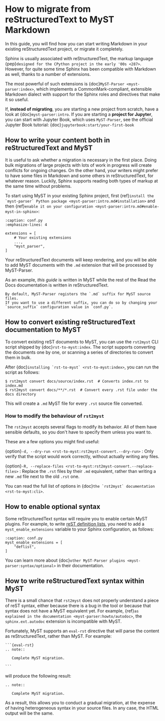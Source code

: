 # How to migrate from reStructuredText to MyST Markdown

In this guide, you will find
how you can start writing Markdown in your existing reStructuredText project,
or migrate it completely.

Sphinx is usually associated with reStructuredText, the markup language
{pep}`designed for the CPython project in the early '00s <287>`.
However, for quite some time Sphinx has been compatible with Markdown as well,
thanks to a number of extensions.

The most powerful of such extensions is {doc}`MyST-Parser <myst-parser:index>`,
which implements a CommonMark-compliant, extensible Markdown dialect
with support for the Sphinx roles and directives that make it so useful.

If, **instead of migrating**, you are starting a new project from scratch,
have a look at {doc}`myst-parser:intro`.
If you are starting a **project for Jupyter**, you can start with Jupyter Book, which uses ``MyST-Parser``, see the official Jupyter Book tutorial: {doc}`jupyterbook:start/your-first-book`

## How to write  your content both in reStructuredText and MyST

It is useful to ask whether a migration is necessary in the first place.
Doing bulk migrations of large projects with lots of work in progress
will create conflicts for ongoing changes.
On the other hand, your writers might prefer to have some files in Markdown
and some others in reStructuredText, for whatever reason.
Luckily, Sphinx supports reading both types of markup at the same time without problems.

To start using MyST in your existing Sphinx project,
first {ref}``install the `myst-parser` Python package <myst-parser:intro.md#installation>``
and then {ref}`enable it on your configuration <myst-parser:intro.md#enable-myst-in-sphinx>`:

```{code-block} py
:caption: conf.py
:emphasize-lines: 4

extensions = [
    # Your existing extensions
    ...,
    "myst_parser",
]
```

Your reStructuredText documents will keep rendering,
and you will be able to add MyST documents with the `.md` extension
that will be processed by MyST-Parser.

As an example, _this guide_ is written in MyST
while the rest of the Read the Docs documentation is written in reStructuredText.

```{note}
By default, MyST-Parser registers the `.md` suffix for MyST source files.
If you want to use a different suffix, you can do so by changing your
`source_suffix` configuration value in `conf.py`.
```

## How to convert existing reStructuredText documentation to MyST

To convert existing reST documents to MyST, you can use
the `rst2myst` CLI script shipped by {doc}`rst-to-myst:index`.
The script supports converting the documents one by one,
or scanning a series of directories to convert them in bulk.

After {doc}``installing `rst-to-myst` <rst-to-myst:index>``,
you can run the script as follows:

```console
$ rst2myst convert docs/source/index.rst  # Converts index.rst to index.md
$ rst2myst convert docs/**/*.rst  # Convert every .rst file under the docs directory
```

This will create a `.md` MyST file for every `.rst` source file converted.

### How to modify the behaviour of `rst2myst`

The `rst2myst` accepts several flags to modify its behavior.
All of them have sensible defaults, so you don't have to specify them
unless you want to.

These are a few options you might find useful:

{option}``-d, --dry-run <rst-to-myst:rst2myst-convert.--dry-run>``
: Only verify that the script would work correctly,
  without actually writing any files.

{option}``-R, --replace-files <rst-to-myst:rst2myst-convert.--replace-files>``
: Replace the `.rst` files by their `.md` equivalent,
  rather than writing a new `.md` file next to the old `.rst` one.

You can read the full list of options in
{doc}``the `rst2myst` documentation <rst-to-myst:cli>``.

## How to enable optional syntax

Some reStructuredText syntax will require you to enable certain MyST plugins.
For example, to write [reST definition lists], you need to add a
`myst_enable_extensions` variable to your Sphinx configuration, as follows:

```{code-block} py
:caption: conf.py
myst_enable_extensions = [
    "deflist",
]
```

You can learn more about {doc}`other MyST-Parser plugins <myst-parser:syntax/optional>`
in their documentation.

[reST definition lists]: https://docutils.sourceforge.io/docs/user/rst/quickref.html#definition-lists

## How to write reStructuredText syntax within MyST

There is a small chance that `rst2myst` does not properly understand a piece of reST syntax,
either because there is a bug in the tool
or because that syntax does not have a MyST equivalent yet.
For example, {ref}`as explained in the documentation <myst-parser:howto/autodoc>`,
the `sphinx.ext.autodoc` extension is incompatible with MyST.

Fortunately, MyST supports an `eval-rst` directive
that will parse the content as reStructuredText, rather than MyST.
For example:

````
```{eval-rst}
.. note::

   Complete MyST migration.

```
````

will produce the following result:

```{eval-rst}
.. note::

   Complete MyST migration.

```

As a result, this allows you to conduct a gradual migration,
at the expense of having heterogeneous syntax in your source files.
In any case, the HTML output will be the same.
